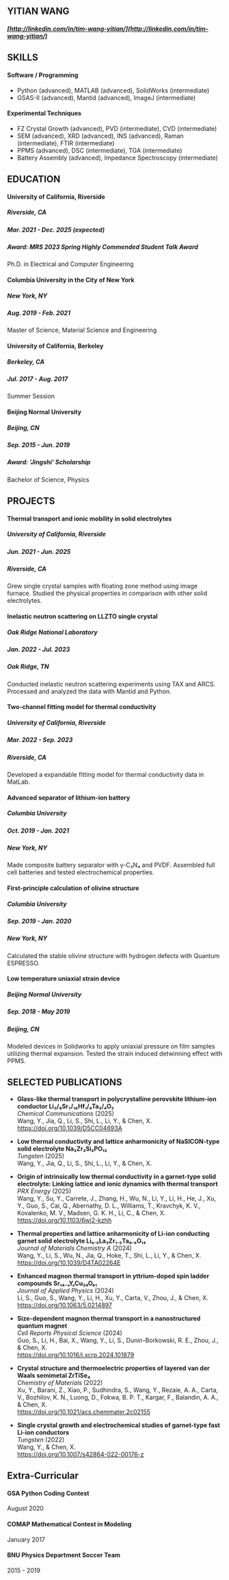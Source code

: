 ## YITIAN WANG
##### [http://linkedin.com/in/tim-wang-yitian/](http://linkedin.com/in/tim-wang-yitian/)

## SKILLS

#### Software / Programming
* Python (advanced), MATLAB (advanced), SolidWorks (intermediate)
* GSAS-II (advanced), Mantid (advanced), ImageJ (intermediate)

#### Experimental Techniques
* FZ Crystal Growth (advanced), PVD (intermediate), CVD (intermediate)
* SEM (advanced), XRD (advanced), INS (advanced), Raman (intermediate), FTIR (intermediate)
* PPMS (advanced), DSC (intermediate), TGA (intermediate)
* Battery Assembly (advanced), Impedance Spectroscopy (intermediate)


## EDUCATION
#### University of California, Riverside
##### Riverside, CA 
##### Mar. 2021 - Dec. 2025 (expected)
##### Award: MRS 2023 Spring Highly Commended Student Talk Award
Ph.D. in Electrical and Computer Engineering

#### Columbia University in the City of New York
##### New York, NY 
##### Aug. 2019 - Feb. 2021
Master of Science, Material Science and Engineering

#### University of California, Berkeley
##### Berkeley, CA
##### Jul. 2017 - Aug. 2017
Summer Session

#### Beijing Normal University
##### Beijing, CN 
##### Sep. 2015 - Jun. 2019
##### Award: 'Jingshi' Scholarship
Bachelor of Science, Physics


## PROJECTS

#### Thermal transport and ionic mobility in solid electrolytes
##### University of California, Riverside
##### Jun. 2021 - Jun. 2025
##### Riverside, CA
Grew single crystal samples with floating zone method using image furnace. Studied the physical properties in comparison with other solid electrolytes.

#### Inelastic neutron scattering on LLZTO single crystal
##### Oak Ridge National Laboratory
##### Jan. 2022 - Jul. 2023
##### Oak Ridge, TN
Conducted inelastic neutron scattering experiments using TAX and ARCS. Processed and analyzed the data with Mantid and Python.

#### Two-channel fitting model for thermal conductivity
##### University of California, Riverside
##### Mar. 2022 - Sep. 2023
##### Riverside, CA
Developed a expandable fitting model for thermal conductivity data in MatLab.

#### Advanced separator of lithium-ion battery
##### Columbia University
##### Oct. 2019 - Jan. 2021
##### New York, NY
Made composite battery separator with γ-C₃N₄ and PVDF.
Assembled full cell batteries and tested electrochemical properties.

#### First-principle calculation of olivine structure
##### Columbia University
##### Sep. 2019 - Jan. 2020
##### New York, NY
Calculated the stable olivine structure with hydrogen defects with Quantum ESPRESSO.

#### Low temperature uniaxial strain device
##### Beijing Normal University
##### Sep. 2018 - May 2019
##### Beijing, CN
Modeled devices in Solidworks to apply uniaxial pressure on film samples utilizing thermal expansion. Tested the strain induced detwinning effect with PPMS.

## SELECTED PUBLICATIONS

* **Glass-like thermal transport in polycrystalline perovskite lithium-ion conductor Li₃/₈Sr₇/₁₆Hf₁/₄Ta₃/₄O₃**  
    *Chemical Communications* (2025)  
    Wang, Y., Jia, Q., Li, S., Shi, L., Li, Y., & Chen, X.
    https://doi.org/10.1039/D5CC04693A

* **Low thermal conductivity and lattice anharmonicity of NaSICON-type solid electrolyte Na₃Zr₂Si₂PO₁₂**  
    *Tungsten* (2025)  
    Wang, Y., Jia, Q., Li, S., Shi, L., Li, Y., & Chen, X.

* **Origin of intrinsically low thermal conductivity in a garnet-type solid electrolyte: Linking lattice and ionic dynamics with thermal transport**  
    *PRX Energy* (2025)  
    Wang, Y., Su, Y., Carrete, J., Zhang, H., Wu, N., Li, Y., Li, H., He, J., Xu, Y., Guo, S., Cai, Q., Abernathy, D. L., Williams, T., Kravchyk, K. V., Kovalenko, M. V., Madsen, G. K. H., Li, C., & Chen, X.  
    https://doi.org/10.1103/6wj2-kzhh

* **Thermal properties and lattice anharmonicity of Li-ion conducting garnet solid electrolyte Li₆.₅La₃Zr₁.₅Ta₀.₅O₁₂**  
    *Journal of Materials Chemistry A* (2024)  
    Wang, Y., Li, S., Wu, N., Jia, Q., Hoke, T., Shi, L., Li, Y., & Chen, X.  
    https://doi.org/10.1039/D4TA02264E

* **Enhanced magnon thermal transport in yttrium-doped spin ladder compounds Sr₁₄₋ₓYₓCu₂₄O₄₁**  
    *Journal of Applied Physics* (2024)  
    Li, S., Guo, S., Wang, Y., Li, H., Xu, Y., Carta, V., Zhou, J., & Chen, X.  
    https://doi.org/10.1063/5.0214897

* **Size-dependent magnon thermal transport in a nanostructured quantum magnet**  
    *Cell Reports Physical Science* (2024)  
    Guo, S., Li, H., Bai, X., Wang, Y., Li, S., Dunin-Borkowski, R. E., Zhou, J., & Chen, X.  
    https://doi.org/10.1016/j.xcrp.2024.101879

* **Crystal structure and thermoelectric properties of layered van der Waals semimetal ZrTiSe₄**  
    *Chemistry of Materials* (2022)  
    Xu, Y., Barani, Z., Xiao, P., Sudhindra, S., Wang, Y., Rezaie, A. A., Carta, V., Bozhilov, K. N., Luong, D., Fokwa, B. P. T., Kargar, F., Balandin, A. A., & Chen, X.  
    https://doi.org/10.1021/acs.chemmater.2c02155

* **Single crystal growth and electrochemical studies of garnet-type fast Li-ion conductors**  
    *Tungsten* (2022)  
    Wang, Y., & Chen, X.  
    https://doi.org/10.1007/s42864-022-00176-z

## Extra-Curricular

#### GSA Python Coding Contest
August 2020

#### COMAP Mathematical Contest in Modeling
January 2017

#### BNU Physics Department Soccer Team
2015 - 2019

